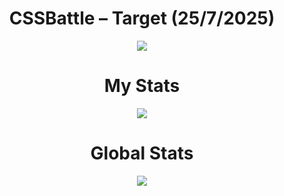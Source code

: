 <h1 align="center">CSSBattle – Target (25/7/2025)</h1>

<p align="center">
  <img src="https://github.com/user-attachments/assets/354e175d-11af-43d3-95aa-fa0a374d168c">
</p>

<h1 align="center">My Stats</h1>

<p align="center">
  <img src="https://github.com/user-attachments/assets/0bcbf8a0-f45f-4cdd-8c2b-e59a9f61b0ff">
</p>

<h1 align="center">Global Stats</h1>

<p align="center">
  <img src="https://github.com/user-attachments/assets/9b11cd1f-1e2d-4fa6-a3ad-b18f8941370a">
</p>
